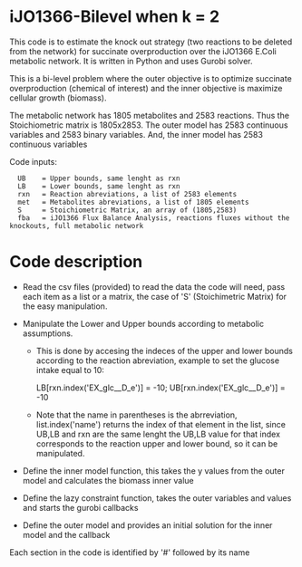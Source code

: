 # iJO1366-Bilevel when k = 2
This code is to estimate the knock out strategy (two reactions to be deleted from the network) for succinate overproduction over the iJO1366 E.Coli metabolic network. It is written in Python and uses Gurobi solver.

This is a bi-level problem where the outer objective is to optimize succinate overproduction (chemical of interest) and the inner objective is maximize cellular growth (biomass).

The metabolic network has 1805 metabolites and 2583 reactions. Thus the Stoichiometric matrix is 1805x2853. The outer model has 2583 continuous variables and 2583 binary variables. And, the inner model has 2583 continuous variables

Code inputs:

      UB    = Upper bounds, same lenght as rxn
      LB    = Lower bounds, same lenght as rxn
      rxn   = Reaction abreviations, a list of 2583 elements 
      met   = Metabolites abreviations, a list of 1805 elements
      S     = Stoichiometric Matrix, an array of (1805,2583)
      fba   = iJO1366 Flux Balance Analysis, reactions fluxes without the knockouts, full metabolic network

# Code description

* Read the csv files (provided) to read the data the code will need, pass each item as a list or a matrix, the case of 'S' (Stoichimetric Matrix) for the easy manipulation.

* Manipulate the Lower and Upper bounds according to metabolic assumptions.
   * This is done by accesing the indeces of the upper and lower bounds according to the reaction abreviation, example to set the glucose intake equal to 10:
   
      LB[rxn.index('EX_glc__D_e')] = -10;
      UB[rxn.index('EX_glc__D_e')] = -10
      
   * Note that the name in parentheses is the abrreviation, list.index('name') returns the index of that element in the list, since UB,LB and rxn are the same lenght the UB,LB value for that index corresponds to the reaction upper and lower bound, so it can be manipulated.
   
* Define the inner model function, this takes the y values from the outer model and calculates the biomass inner value

* Define the lazy constraint function, takes the outer variables and values and starts the gurobi callbacks

* Define the outer model and provides an initial solution for the inner model and the callback

Each section in the code is identified by '#' followed by its name
